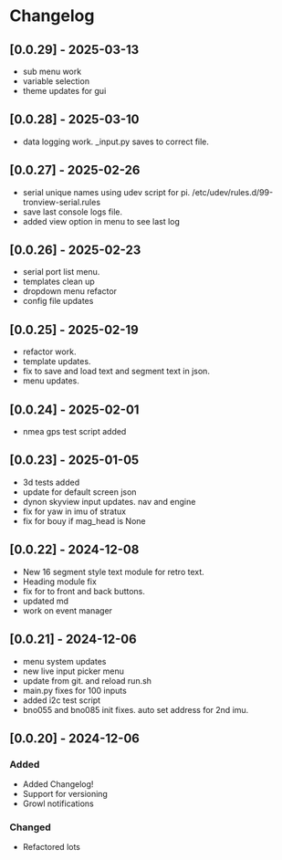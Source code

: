 # Changelog

## [0.0.29] - 2025-03-13

- sub menu work
- variable selection
- theme updates for gui



## [0.0.28] - 2025-03-10

- data logging work. _input.py saves to correct file.




## [0.0.27] - 2025-02-26

- serial unique names using udev script for pi. /etc/udev/rules.d/99-tronview-serial.rules
- save last console logs file.
- added view option in menu to see last log



## [0.0.26] - 2025-02-23

- serial port list menu.
- templates clean up
- dropdown menu refactor
- config file updates


## [0.0.25] - 2025-02-19

- refactor work.
- template updates.
- fix to save and load text and segment text in json.
- menu updates.

## [0.0.24] - 2025-02-01

- nmea gps test script added



## [0.0.23] - 2025-01-05

- 3d tests added
- update for default screen json
- dynon skyview input updates. nav and engine
- fix for yaw in imu of stratux
- fix for bouy if mag_head is None


## [0.0.22] - 2024-12-08

- New 16 segment style text module for retro text.
- Heading module fix
- fix for to front and back buttons.
- updated md
- work on event manager



## [0.0.21] - 2024-12-06

- menu system updates
- new live input picker menu
- update from git. and reload run.sh
- main.py fixes for 100 inputs
- added i2c test script
- bno055 and bno085 init fixes. auto set address for 2nd imu.


## [0.0.20] - 2024-12-06
### Added
- Added Changelog!
- Support for versioning
- Growl notifications

### Changed
- Refactored lots
